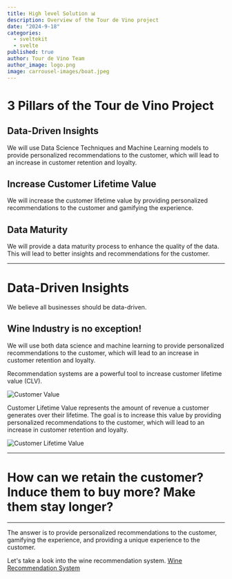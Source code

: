 ```yaml
---
title: High level Solution 📊
description: Overview of the Tour de Vino project
date: "2024-9-18"
categories:
  - sveltekit
  - svelte
published: true
author: Tour de Vino Team
author_image: logo.png
image: carrousel-images/boat.jpeg
---
```


# 3 Pillars of the Tour de Vino Project

## Data-Driven Insights

We will use Data Science Techniques and Machine Learning models to provide personalized recommendations to the customer, which will lead to an increase in customer retention and loyalty.

## Increase Customer Lifetime Value

We will increase the customer lifetime value by providing personalized recommendations to the customer and gamifying the experience.

## Data Maturity

We will provide a data maturity process to enhance the quality of the data. This will lead to better insights and recommendations for the customer.

---

# Data-Driven Insights

We believe all businesses should be data-driven.


## **Wine Industry is no exception!**

We will use both data science and machine learning to provide personalized recommendations to the customer, which will lead to an increase in customer retention and loyalty.

Recommendation systems are a powerful tool to increase customer lifetime value (CLV).

![Customer Value](customer_lifetime_value.svg)

Customer Lifetime Value represents the amount of revenue a customer generates over their lifetime. The goal is to increase this value by providing personalized recommendations to the customer, which will lead to an increase in customer retention and loyalty.

![Customer Lifetime Value](customer_lifetime_value_2.svg)

---

# **How can we retain the customer? Induce them to buy more? Make them stay longer?**

---

The answer is to provide personalized recommendations to the customer, gamifying the experience, and providing a unique experience to the customer.

Let's take a look into the wine recommendation system. [Wine Recommendation System](/recommendation-post)

<!-- ##

Present Use Cases to increate Customer Lifetime Value:
1. New customers: Recommedation of similar wines based on similar features (i.e. grape variety, producer,etc) using Data-Driven Insights.
2. Returning Customers: Suggest wines based on their previous preferences and interactions

Wine Tourism Solution:
1. Wine tasting route or passport, tailored to the costumer's wine preferences. -->
